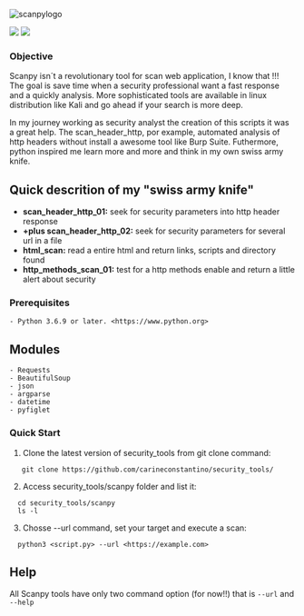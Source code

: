 ![scanpylogo](https://user-images.githubusercontent.com/53983340/77257989-77bbb900-6c56-11ea-9171-473abee450f2.jpg)
<p>
 <img src="https://img.shields.io/badge/ScanPy-v.2.0-orange" />
 <img src="https://img.shields.io/badge/python-v3.6.9-blue" />
 </p>
 
 ### Objective

Scanpy isn´t a revolutionary tool for scan web application, I know that !!!
The goal is save time when a security professional want a fast response and a quickly analysis. 
More sophisticated tools are available in linux distribution like Kali and go ahead if your search is more deep. 

In my journey working as security analyst the creation of this scripts it was a great help. The scan_header_http, por example, automated analysis of http headers without install a awesome tool like Burp Suite. Futhermore, python inspired me learn more and more and think in my own swiss army knife.  

## Quick descrition of my "swiss army knife"

- <b>scan_header_http_01:</b> seek for security parameters into http header response 
- <b>+plus scan_header_http_02:</b> seek for security parameters for several url in a file
- <b>html_scan:</b> read a entire html and return links, scripts and directory found
- <b>http_methods_scan_01:</b> test for a http methods enable and return a little alert about security 

### Prerequisites

```
- Python 3.6.9 or later. <https://www.python.org>
```
 
 ## Modules

```
- Requests
- BeautifulSoup
- json
- argparse
- datetime
- pyfiglet
```

### Quick Start

1. Clone the latest version of security_tools from git clone command:

 ```
    git clone https://github.com/carineconstantino/security_tools/
 ```
    
 2. Access security_tools/scanpy folder and list it:
 
 ```
   cd security_tools/scanpy
   ls -l 
 ```
 
 3. Chosse --url command, set your target and execute a scan: 
 
 ```
   python3 <script.py> --url <https://example.com>  
 ```
 
 ## Help
 
All Scanpy tools have only two command option (for now!!) that is `--url` and `--help`  
